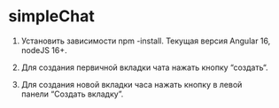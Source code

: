 # simpleChat

1. Установить зависимости npm -install. Текущая версия Angular 16, nodeJS 16+.

2. Для создания первичной вкладки чата нажать кнопку “создать“.

3. Для создания новой вкладки часа нажать кнопку в левой панели “Создать вкладку”.
